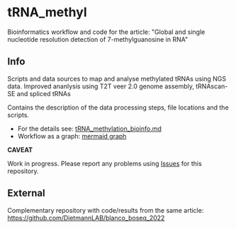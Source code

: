 # tRNA_methyl

Bioinformatics workflow and code for the article:
"Global and single nucleotide resolution detection of 7-methylguanosine in RNA"


## Info

Scripts and data sources to map and analyse methylated tRNAs using NGS data.  Improved ananlysis using T2T veer 2.0 genome assembly, tRNAscan-SE and spliced tRNAs

Contains the description of the data processing steps, file locations and the scripts.

* For the details see: [tRNA_methylation_bioinfo.md](https://github.com/darked89/tRNA_methyl/blob/main/doc/tRNA_methylation_bioinfo.md)
* Workflow as a graph: [mermaid graph](https://github.com/Cancer-Genomics-TH/tRNA_methyl/blob/main/doc/workflow_mermaid.md)


**CAVEAT**

Work in progress. Please report any problems using [Issues](https://github.com/Cancer-Genomics-TH/tRNA_methyl/issues) for this repository.

## External

Complementary repository with code/results from the same article: https://github.com/DietmannLAB/blanco_boseq_2022
